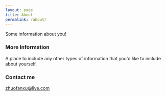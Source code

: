 ```yaml
---
layout: page
title: About
permalink: /about/
---
```


Some information about you!

### More Information

A place to include any other types of information that you'd like to include about yourself.

### Contact me

[zhuofanxu@live.com](mailto:zhuofanxu@live.com)

